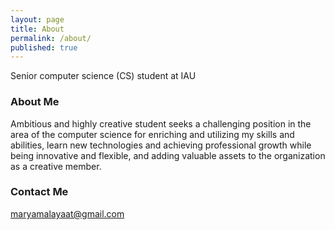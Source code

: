 ```yaml
---
layout: page
title: About
permalink: /about/
published: true
---
```


Senior computer science (CS) student at IAU

### About Me

Ambitious and highly creative student seeks a challenging position in the area of the computer science for enriching and utilizing my skills and abilities, learn new technologies and achieving professional growth while being innovative and flexible, and adding valuable assets to the organization as a creative member.


### Contact Me

[maryamalayaat@gmail.com](mailto:email@domain.com)
